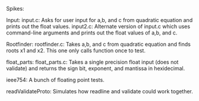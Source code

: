Spikes:

Input:
input.c: Asks for user input for a,b, and c from quadratic equation and prints out the float values.
input2.c: Alternate version of input.c which uses command-line arguments and prints out the float values of a,b, and c.

Rootfinder:
rootfinder.c: Takes a,b, and c from quadratic equation and finds roots x1 and x2. This one only calls function once to test.

float_parts:
float_parts.c: Takes a single precision float input (does not validate) and returns the sign bit, exponent, and mantissa in hexidecimal.

ieee754:
A bunch of floating point tests.

readValidateProto: Simulates how readline and validate could work together.
